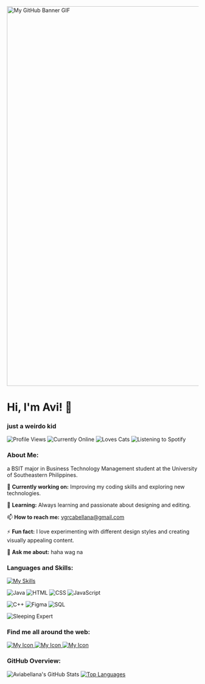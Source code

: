 <img align="center" width="1000" src="https://i.redd.it/lrp11pvdogmb1.gif" alt="My GitHub Banner GIF">

<h1>Hi, I'm Avi! 👋</h1>
<h3>just a weirdo kid</h3>

![Profile Views](https://komarev.com/ghpvc/?username=aviabellana&color=blueviolet) ![Currently Online](https://img.shields.io/badge/Currently%20-Online-brightgreen) ![Loves Cats](https://img.shields.io/badge/Loves%20Cats-🐱-lightgrey) ![Listening to Spotify](https://img.shields.io/badge/Listening%20to%20Spotify-lightgrey?style=flat&logo=spotify&logoColor=1DB954&labelColor=grey&color=grey) 
### About Me:
a BSIT major in Business Technology Management student at the University of Southeastern Philippines.

🔭 **Currently working on:** Improving my coding skills and exploring new technologies.

🌱 **Learning:** Always learning and passionate about designing and editing.

📫 **How to reach me:** vgrcabellana@gmail.com

⚡ **Fun fact:** I love experimenting with different design styles and creating visually appealing content.

💬 **Ask me about:** haha wag na

### Languages and Skills:
[![My Skills](https://skillicons.dev/icons?i=js,html,css,cpp,xd,figma)](https://skillicons.dev)

![Java](https://img.shields.io/badge/Java-Intermediate-orange) ![HTML](https://img.shields.io/badge/HTML-Advanced-blue) ![CSS](https://img.shields.io/badge/CSS-Intermediate-blue) ![JavaScript](https://img.shields.io/badge/JavaScript-Beginner-yellow) 

![C++](https://img.shields.io/badge/C++-Beginner-brightgreen) ![Figma](https://img.shields.io/badge/Figma-Intermediate-blue) ![SQL](https://img.shields.io/badge/SQL-Beginner-blueviolet) 

![Sleeping Expert](https://img.shields.io/badge/Sleeping%20Expert-💤-lightgrey)
### Find me all around the web:
<a href="https://www.instagram.com/avgraci/"> <img src="https://skillicons.dev/icons?i=instagram&theme=light" alt="My Icon"> </a>
<a href="https://www.linkedin.com/in/avi-grace-abellana-3647aa251"> <img src="https://skillicons.dev/icons?i=linkedin&theme=light" alt="My Icon"> </a>
<a href="https://github.com/aviabellana"> <img src="https://skillicons.dev/icons?i=github&theme=light" alt="My Icon"> </a>

### GitHub Overview:
![Aviabellana's GitHub Stats](https://github-readme-stats.vercel.app/api?username=aviabellana&show_icons=true&hide=prs,issues,contribs&theme=radical) [![Top Languages](https://github-readme-stats.vercel.app/api/top-langs/?username=aviabellana&layout=compact&theme=radical)](https://github.com/aviabellana)



